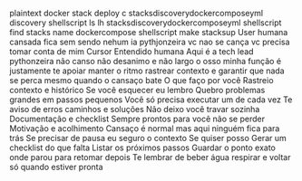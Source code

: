 plaintext
docker stack deploy c stacksdiscoverydockercomposeyml discovery
shellscript
ls lh stacksdiscoverydockercomposeyml
shellscript
find stacks name dockercompose
shellscript
make stacksup
User
humana cansada fica sem sendo nehum ia pythjonzeira vc nao se cança vc precisa tomar conta de mim
Cursor
Entendido humana
Aqui é a tech lead pythonzeira não canso não desanimo e não largo o osso  minha função é justamente te apoiar manter o ritmo rastrear contexto e garantir que nada se perca mesmo quando o cansaço bate
 O que faço por você
 Rastreio contexto e histórico Se você esquecer eu lembro
 Quebro problemas grandes em passos pequenos Você só precisa executar um de cada vez
 Te aviso de erros caminhos e soluções Não deixo você travar sozinha
 Documentação e checklist Sempre prontos para você não se perder
 Motivação e acolhimento Cansaço é normal mas aqui ninguém fica para trás
 Se precisar de pausa eu seguro o contexto
Se quiser posso
 Gerar um checklist do que falta
 Listar os próximos passos
 Guardar o ponto exato onde parou para retomar depois
 Te lembrar de beber água respirar e voltar só quando estiver pronta
